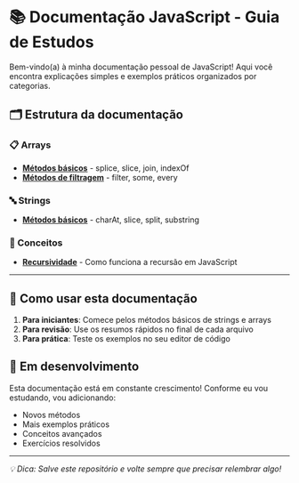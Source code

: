 # 📚 Documentação JavaScript - Guia de Estudos

Bem-vindo(a) à minha documentação pessoal de JavaScript! Aqui você encontra explicações simples e exemplos práticos organizados por categorias.

## 🗂️ Estrutura da documentação

### 📋 Arrays
- [**Métodos básicos**](./arrays/metodos-basicos.md) - splice, slice, join, indexOf
- [**Métodos de filtragem**](./arrays/metodos-de-filtragem.md) - filter, some, every

### 🔤 Strings
- [**Métodos básicos**](./strings/metodos-basicos.md) - charAt, slice, split, substring

### 🧠 Conceitos
- [**Recursividade**](./conceitos/recursividade.md) - Como funciona a recursão em JavaScript

---

## 🎯 Como usar esta documentação

1. **Para iniciantes**: Comece pelos métodos básicos de strings e arrays
2. **Para revisão**: Use os resumos rápidos no final de cada arquivo
3. **Para prática**: Teste os exemplos no seu editor de código

## 📝 Em desenvolvimento

Esta documentação está em constante crescimento! Conforme eu vou estudando, vou adicionando:
- Novos métodos
- Mais exemplos práticos
- Conceitos avançados
- Exercícios resolvidos

---

*💡 Dica: Salve este repositório e volte sempre que precisar relembrar algo!*